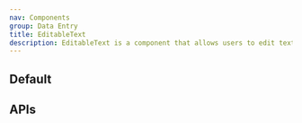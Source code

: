 ```yaml
---
nav: Components
group: Data Entry
title: EditableText
description: EditableText is a component that allows users to edit text inline. It displays the text in a non-editable state by default, but when the user clicks the edit icon, it switches to an editable input field where the user can make changes. Once the user is done editing, they can click outside the input field or press the enter key to save the changes. The component uses the ControlInput component to display the input field and passes the value and onChange props to it.
---
```


## Default

<code src="./demos/index.tsx" center></code>

## APIs
